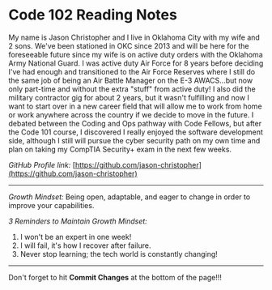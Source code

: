 # Code 102 Reading Notes

My name is Jason Christopher and I live in Oklahoma City with my wife and 2 sons. We've been stationed in OKC since 2013 and will be here for the foreseeable future since my wife is on active duty orders with the Oklahoma Army National Guard. I was active duty Air Force for 8 years before deciding I've had enough and transitioned to the Air Force Reserves where I still do the same job of being an Air Battle Manager on the E-3 AWACS...but now only part-time and without the extra "stuff" from active duty! I also did the military contractor gig for about 2 years, but it wasn't fulfilling and now I want to start over in a new career field that will allow me to work from home or work anywhere across the country if we decide to move in the future. I debated between the Coding and Ops pathway with Code Fellows, but after the Code 101 course, I discovered I really enjoyed the software development side, although I still will pursue the cyber security path on my own time and plan on taking my CompTIA Security+ exam in the next few weeks.

*GitHub Profile link:* [https://github.com/jason-christopher](https://github.com/jason-christopher)

***

*Growth Mindset:* Being open, adaptable, and eager to change in order to improve your capabilities.

*3 Reminders to Maintain Growth Mindset:*
1. I won't be an expert in one week!
2. I will fail, it's how I recover after failure.
3. Never stop learning; the tech world is constantly changing!

***

Don't forget to hit **Commit Changes** at the bottom of the page!!!
